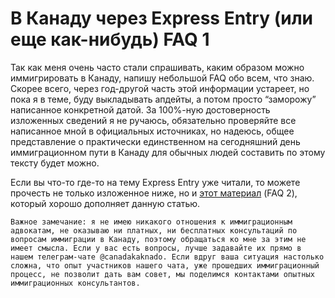 # __В Канаду через Express Entry (или еще как-нибудь) FAQ 1__

Так как меня очень часто стали спрашивать, каким образом можно иммигрировать в Канаду, напишу небольшой FAQ обо всем, что знаю. Скорее всего, через год-другой часть этой информации устареет, но пока я в теме, буду выкладывать апдейты, а потом просто “заморожу” написанное конкретной датой. За 100%-ную достоверность изложенных сведений я не ручаюсь, обязательно проверяйте все написанное мной в официальных источниках, но надеюсь, общее представление о практически единственном на сегодняшний день иммиграционном пути в Канаду для обычных людей составить по этому тексту будет можно.

Если вы что-то где-то на тему Express Entry уже читали, то можете прочесть не только изложенное ниже, но и [этот материал](http://aquamila.me/canada-faq/) (FAQ 2), который хорошо дополняет данную статью.

```
Важное замечание: я не имею никакого отношения к иммиграционным адвокатам, не оказываю ни платных, ни бесплатных консультаций по вопросам иммиграции в Канаду, поэтому обращаться ко мне за этим не имеет смысла. Если у вас есть вопросы, лучше задавайте их прямо в нашем телеграм-чате @canadakaknado. Если вдруг ваша ситуация настолько сложна, что опыт участников нашего чата, уже прошедших иммиграционный процесс, не позволит дать вам совет, мы поделимся контактами опытных иммиграционных консультантов.
```

